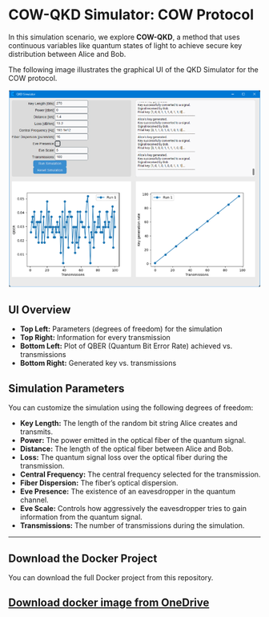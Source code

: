 # COW-QKD Simulator: COW Protocol

In this simulation scenario, we explore **COW-QKD**, a method that uses continuous variables like quantum states of light to achieve secure key distribution between Alice and Bob. 

The following image illustrates the graphical UI of the QKD Simulator for the COW protocol.

![QKD Simulator UI](gui_sample.png)

## UI Overview
- **Top Left:** Parameters (degrees of freedom) for the simulation
- **Top Right:** Information for every transmission
- **Bottom Left:** Plot of QBER (Quantum Bit Error Rate) achieved vs. transmissions
- **Bottom Right:** Generated key vs. transmissions

## Simulation Parameters
You can customize the simulation using the following degrees of freedom:

- **Key Length:** The length of the random bit string Alice creates and transmits.
- **Power:** The power emitted in the optical fiber of the quantum signal.
- **Distance:** The length of the optical fiber between Alice and Bob.
- **Loss:** The quantum signal loss over the optical fiber during the transmission.
- **Central Frequency:** The central frequency selected for the transmission.
- **Fiber Dispersion:** The fiber’s optical dispersion.
- **Eve Presence:** The existence of an eavesdropper in the quantum channel.
- **Eve Scale:** Controls how aggressively the eavesdropper tries to gain information from the quantum signal.
- **Transmissions:** The number of transmissions during the simulation.

---
## Download the Docker Project

You can download the full Docker project from this repository.

[Download docker image from OneDrive](https://innocubeike-my.sharepoint.com/:f:/g/personal/trevlakis_innocube_org/Em3qYlLoEM9GtTd8KN8HdtgBLEIStXRUdmhHcy-LNakv2A?e=gW3Ne6)
---